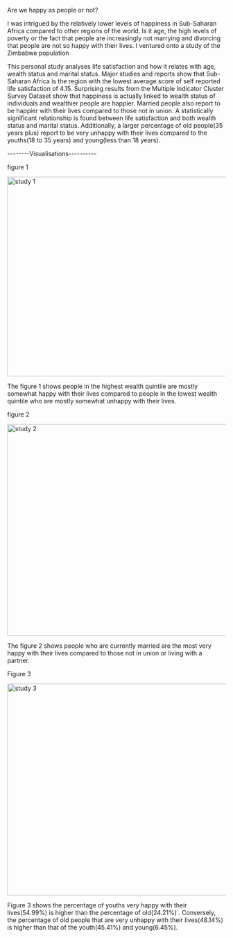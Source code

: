 Are we happy as people or not?

I was intrigued by the relatively lower levels of happiness in Sub-Saharan Africa compared to other regions of the world. Is it age, the high levels of poverty or the fact that people are increasingly not marrying and divorcing that people are not so happy with their lives. I ventured onto a study of the Zimbabwe population

This personal study analyses life satisfaction and how it relates with age, wealth status and marital status.
Major studies and reports show that Sub-Saharan Africa is the region with the lowest average score of self reported life satisfaction of 4.15. Surprising results from the Multiple Indicator Cluster Survey Dataset show that happiness is actually linked to wealth status of individuals and wealthier people are happier. Married people also report to be happier with their lives compared to those not in union. A statistically significant relationship is found between life satisfaction and both wealth status and marital status. 
Additionally, a larger percentage of old people(35 years plus) report to be very unhappy with their lives compared to the youths(18 to 35 years) and young(less than 18 years). 

--------Visualisations----------

figure 1

<img width="950" height="460" alt="study 1" src="https://github.com/user-attachments/assets/397491a2-790f-4508-8e84-350f31c7f75b" />

The figure 1 shows people in the highest wealth quintile are mostly somewhat happy with their lives compared to people in the lowest wealth quintile who are mostly somewhat unhappy with their lives.

figure 2

<img width="960" height="488" alt="study 2" src="https://github.com/user-attachments/assets/d833a172-4f7d-4b50-aa48-e10cfbbeff47" />

The figure 2 shows people who are currently married are the most very happy with their lives compared to those not in union or living with a partner. 

Figure 3

<img width="960" height="488" alt="study 3" src="https://github.com/user-attachments/assets/0d2f57d9-9428-4f12-85c9-1ce968ad9014" />

Figure 3 shows the percentage of youths very happy with their lives(54.99%) is higher than the percentage of old(24.21%) . Conversely, the percentage of old people that are very unhappy with their lives(48.14%) is higher than that of the youth(45.41%) and young(6.45%).
